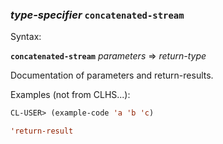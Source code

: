 ### <em>type-specifier</em> <strong>`concatenated-stream`</strong>

Syntax:

<strong>`concatenated-stream`</strong> <em>parameters</em> => <em>return-type</em>

Documentation of parameters and return-results.

Examples (not from CLHS...):

```lisp
CL-USER> (example-code 'a 'b 'c)

'return-result
```
